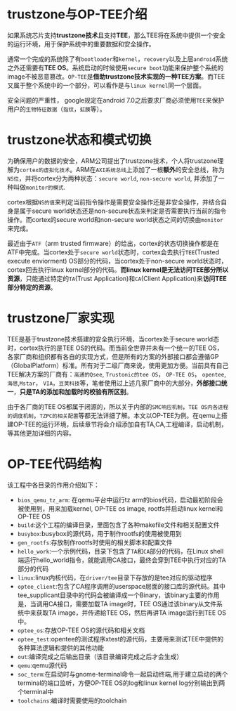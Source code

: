 # trustzone与OP-TEE介绍
如果系统芯片支持**trustzone技术**且支持**TEE**，那么TEE将在系统中提供一个安全的运行环境，用于保护系统中的重要数据和安全操作。

通常一个完成的系统除了有`bootloader`和`kernel`，`recovery`以及上层`android`系统之外还需要有**TEE OS**。系统启动的时候使用`secure boot`功能来保护整个系统的image不被恶意篡改。`OP-TEE`是**借助trustzone技术实现的一种TEE方案**。而TEE又属于整个系统中的一个部分，可以看作是与`linux kernel`同一个层面。

安全问题的严重性， google规定在android 7.0之后要求厂商必须使用`TEE`来保护用户的`生物特征数据`（`指纹`，`虹膜`等）。

# trustzone状态和模式切换
为确保用户的数据的安全，ARM公司提出了trustzone技术，个人将trustzone理解为`cortex的虚拟化技术`。ARM在`AXI系统总线`上添加了一根**额外**的安全总线，称为`NS位`，并将cortex分为两种状态：`secure world`, `non-secure world`, 并添加了一种叫做`monitor的模式`.

cortex根据`NS的值`来判定当前指令操作是需要安全操作还是非安全操作，并结合自身是属于secure world状态还是non-secure状态来判定是否需要执行当前的指令操作。而cortex的secure world和non-secure world状态之间的切换由`monitor`来完成。

最近由于`ATF`（arm trusted firmware）的给出，cortex的状态切换操作都是在ATF中完成。当cortex处于`secure world`状态时，cortex会去执行`TEE`(Trusted execute enviorment) OS部分的代码，当cortex处于non-secure world状态时，cortex回去执行linux kernel部分的代码。**而linux kernel是无法访问TEE部分所以资源**，只能通过特定的`TA`(Trust Application)和`CA`(Client Application)来**访问TEE部分特定的资源**。

# trustzone厂家实现
TEE是基于trustzone技术搭建的安全执行环境，当cortex处于secure world态时，cortex执行的是TEE OS的代码。而当前全世界并未有一个统一的TEE OS，各家厂商和组织都有各自的实现方式，但是所有的方案的外部接口都会遵循GP（GlobalPlatform）标准。所有对于二级厂商来说，使用更加方便。当前具有自己TEE解决方案的厂商有：`高通的Qsee`, `Trustonic的tee OS`， `OP-TEE OS`， `opentee`, `海思`,`Mstar`， `VIA`，`豆荚科技`等，笔者使用过上述几家厂商中的大部分，**外部接口统一**，**只是TA的添加和加载时的校验有所区别**。

由于各厂商的TEE OS都属于闭源的，所以关于内部的`SMC响应机制`，`TEE OS内各进程的调度机制`，`TZPC的相关配置`等都无法详细了解。本文以OP-TEE为例。在qemu上搭建OP-TEE的运行环境，后续章节将会介绍添加自有TA,CA,工程编译，启动机制，等其他更加详细的内容。

# OP-TEE代码结构

该工程中各目录的作用介绍如下：

* `bios_qemu_tz_arm`: 在qemu平台中运行tz arm的bios代码，启动最初阶段会被使用到，用来加载kernel, OP-TEE os image, rootfs并启动linux kernel和OP-TEE OS
* `build`:这个工程的编译目录，里面包含了各种makefile文件和相关配置文件
* `busybox`:busybox的源代码，用于制作rootfs的使用被使用到
* `gen_rootfs`:存放制作rootfs时使用的相关脚本和配置文件
* `hello_work`:一个示例代码，目录下包含了`TA`和`CA`部分的代码，在Linux shell端运行hello_world指令，就能调用CA接口，最终会穿到TEE中执行对应的TA部分的代码
* `linux`:linux内核代码，在`driver/tee`目录下存放的是tee对应的驱动程序
* `optee_client`:包含了CA程序调用的userspace层面的接口库的源代码。其中tee_supplicant目录中的代码会被编译成一个Binary，该binary主要的作用是，当调用CA接口，需要加载TA image时，TEE OS通过该binary从文件系统中来获取TA image，并传递給TEE OS，然后再讲TA image运行到TEE OS中。
* `optee_os`:存放OP-TEE OS的源代码和相关文档
* `optee_test`:opentee的测试程序xtest的源代码，主要用来测试TEE中提供的各种算法逻辑和提供的其他功能
* `out`:编译完成之后输出目录（该目录编译完成之后才会生成）
* `qemu`:qemu源代码
* `soc_term`:在启动时与gnome-terminal命令一起启动终端,用于建立启动的两个terminal的端口监听，方便OP-TEE OS的log和linux kernel log分别输出到两个terminal中
* `toolchains`:编译时需要使用的toolchain
